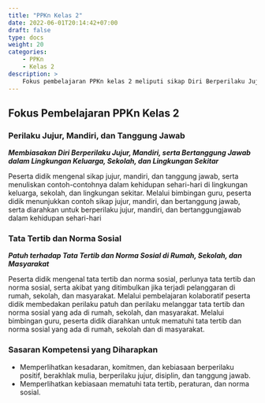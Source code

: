 ```yaml
---
title: "PPKn Kelas 2"
date: 2022-06-01T20:14:42+07:00
draft: false
type: docs
weight: 20
categories:
    - PPKn
    - Kelas 2
description: >
    Fokus pembelajaran PPKn kelas 2 meliputi sikap Diri Berperilaku Jujur, Mandiri, serta Bertanggung Jawab dalam Lingkungan Keluarga, Sekolah, dan Lingkungan Sekitar serta Patuh terhadap Tata Tertib dan Norma Sosial di Rumah, Sekolah, dan Masyarakat.
---
```

## Fokus Pembelajaran PPKn Kelas 2

### Perilaku Jujur, Mandiri, dan Tanggung Jawab
***Membiasakan Diri Berperilaku Jujur, Mandiri, serta Bertanggung Jawab dalam Lingkungan Keluarga, Sekolah, dan Lingkungan Sekitar***

Peserta didik mengenal sikap jujur, mandiri, dan tanggung jawab, serta menuliskan contoh-contohnya dalam kehidupan sehari-hari di lingkungan keluarga, sekolah, dan lingkungan sekitar. Melalui bimbingan guru, peserta didik menunjukkan contoh sikap jujur, mandiri, dan bertanggung jawab, serta diarahkan untuk berperilaku jujur, mandiri, dan bertanggungjawab dalam kehidupan sehari-hari

### Tata Tertib dan Norma Sosial
***Patuh terhadap Tata Tertib dan Norma Sosial di Rumah, Sekolah, dan Masyarakat***

Peserta didik mengenal tata tertib dan norma sosial, perlunya tata tertib dan norma sosial, serta akibat yang ditimbulkan jika terjadi pelanggaran di rumah, sekolah, dan masyarakat. Melalui pembelajaran kolaboratif peserta didik membedakan perilaku patuh dan perilaku melanggar tata tertib dan norma sosial yang ada di rumah, sekolah, dan masyarakat. Melalui bimbingan guru, peserta didik diarahkan untuk mematuhi tata tertib dan norma sosial yang ada di rumah, sekolah dan di masyarakat.

### Sasaran Kompetensi yang Diharapkan
- Memperlihatkan kesadaran, komitmen, dan kebiasaan berperilaku positif, berakhlak mulia, berperilaku jujur, disiplin, dan tanggung jawab.
- Memperlihatkan kebiasaan mematuhi tata tertib, peraturan, dan norma sosial.